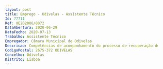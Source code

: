 ```yaml
--- 
layout: post
title: Emprego - Odivelas - Assistente Técnico
Id: 77711
Ref: OE202006/0872
DataAbertura: 2020-06-29
DataFecho: 2020-07-13
Trabalho: Assistente Técnico
Empregador: Câmara Municipal de Odivelas
Descricao: Competências de acompanhamento do processo de recuperação de áreas urbanas de génese ilegal, localizadas em áreas críticas do município  implementar gerir e monitorizar o programa estratégico de reabilitação urbana da área de reabilitação urbana da vertente sul do concelho de Odivelas
CodigoPostal: 2675-372 ODIVELAS
Concelho: Odivelas
Distrito: Lisboa
--- 
```

